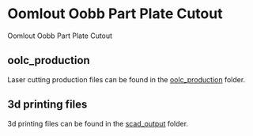 # Oomlout Oobb Part Plate Cutout


Oomlout Oobb Part Plate Cutout  
  





















## oolc_production
Laser cutting production files can be found in the [oolc_production](oolc_production) folder.

## 3d printing files
3d printing files can be found in the [scad_output](scad_output) folder.

